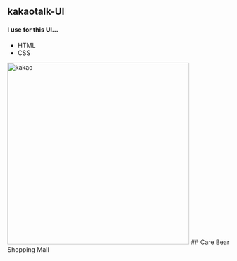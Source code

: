 ## kakaotalk-UI

#### I use for this UI...
* HTML
* CSS <br />
 
<img width="412" alt="kakao" src="https://user-images.githubusercontent.com/67591151/97998256-3797f800-1e2d-11eb-8bb0-84b73a971f64.png">
## Care Bear Shopping Mall
